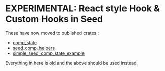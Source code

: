 # EXPERIMENTAL: React style Hook & Custom Hooks in Seed 

These have now moved to published crates :

*  [comp_state](https://github.com/rebo/comp_state)
*  [seed_comp_helpers](https://github.com/rebo/seed_comp_helpers)
*  [simple_seed_comp_state_example](https://github.com/rebo/simple_seed_comp_state_example)

Everything in here is old and the above should be used instead.